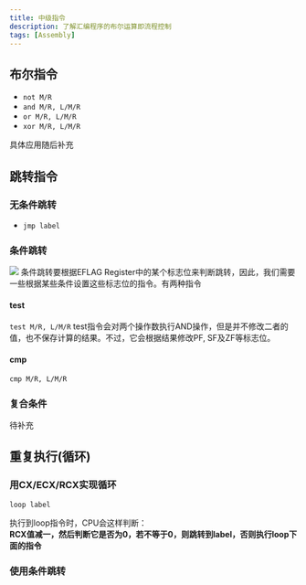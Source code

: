 ```yaml
---
title: 中级指令
description: 了解汇编程序的布尔运算即流程控制
tags: [Assembly]
---
```


## 布尔指令  
* <code>not M/R</code>   
* <code>and M/R, L/M/R</code>  
* <code>or M/R, L/M/R</code>  
* <code>xor M/R, L/M/R</code>  

具体应用随后补充
## 跳转指令
### 无条件跳转
* <code>jmp label</code>
### 条件跳转

![](https://img-blog.csdnimg.cn/c96711c49570477f99c2ae9629a52be8.png)
条件跳转要根据EFLAG Register中的某个标志位来判断跳转，因此，我们需要一些根据某些条件设置这些标志位的指令。有两种指令
#### test
<code>test M/R, L/M/R</code>
test指令会对两个操作数执行AND操作，但是并不修改二者的值，也不保存计算的结果。不过，它会根据结果修改PF, SF及ZF等标志位。

#### cmp
<code>cmp M/R, L/M/R</code>

### 复合条件
待补充

## 重复执行(循环)
### 用CX/ECX/RCX实现循环
<code>loop label</code>  

执行到loop指令时，CPU会这样判断：   
**RCX值减一，然后判断它是否为0，若不等于0，则跳转到label，否则执行loop下面的指令**

### 使用条件跳转